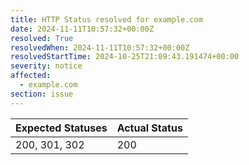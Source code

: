 ```yaml
---
title: HTTP Status resolved for example.com
date: 2024-11-11T10:57:32+00:00Z
resolved: True
resolvedWhen: 2024-11-11T10:57:32+00:00Z
resolvedStartTime: 2024-10-25T21:09:43.191474+00:00
severity: notice
affected:
  - example.com
section: issue
---
```


| Expected Statuses | Actual Status  |
|-------------------|----------------|
| 200, 301, 302 | 200 |
